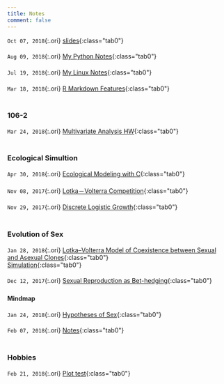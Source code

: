 ```yaml
---
title: Notes
comment: false
---
```


<!-- Jan. Feb. Mar. Apr. May Jun. Jul. Aug. Sep. Oct. Nov. Dec.  -->

<style>
    .tab1 { padding-left: 2em; }
    .tab2 { padding-left: 8em; }
    .tab0 { padding-left: 1em; }
    code.ori { 
      font-stretch: condensed;
      padding-left: 0px;
      font-size:0.88em; 
      background-color: rgba(51, 51, 51, 0);
      }
    p { 
        padding-bottom: 0.3em;
        padding-top: 0.1em;
        }
    ul { list-style-image: none;}
    h2 { padding-top: 1em; }
    h3 { padding-top: 1em; }
</style>


`Oct 07, 2018`{:.ori}  [slides](/slides/){:class="tab0"}

`Aug 09, 2018`{:.ori}  [My Python Notes](/notes/python_notes.html){:class="tab0"}

`Jul 19, 2018`{:.ori} [My Linux Notes](/notes/mylinux.html){:class="tab0"}

`Mar 18, 2018`{:.ori}  [R Markdown Features](/Rmd_ref){:class="tab0"}

### 106-2

`Mar 24, 2018`{:.ori} [Multivariate Analysis HW](/notes/106-2/multivariate/){:class="tab0"}



### Ecological Simultion

`Apr 30, 2018`{:.ori} [Ecological Modeling with C](/notes/106-2/Eco_model/){:class="tab0"}

`Nov 08, 2017`{:.ori} [Lotka－Volterra Competition](/notes/simulation/competition.html){:class="tab0"}

`Nov 29, 2017`{:.ori} [Discrete Logistic Growth](/notes/simulation/Discrete_Logistic.html){:class="tab0"}



### Evolution of Sex

`Jan 28, 2018`{:.ori} [Lotka–Volterra Model of Coexistence between Sexual and Asexual Clones](/notes/EvoSex/Doncaster_2002/LK.html){:class="tab0"}  
[Simulation](/notes/EvoSex/simulation/Rmd/model.html){:class="tab0"}

`Dec 12, 2017`{:.ori} [Sexual Reproduction as Bet-hedging](/notes/EvoSex/sexual_reproduction_bet_hedging/good_harsh_competition.html){:class="tab0"}


#### Mindmap

`Jan 24, 2018`{:.ori} [Hypotheses of Sex](/notes/EvoSex/thoughts/Hypothesis_of_Sex.html){:class="tab0"}

`Feb 07, 2018`{:.ori} [Notes](/notes/EvoSex/thoughts/Notes.html){:class="tab0"}


### Hobbies

`Feb 21, 2018`{:.ori} [Plot test](/notes/graphics/widget_test.html){:class="tab0"}




<br><br>

